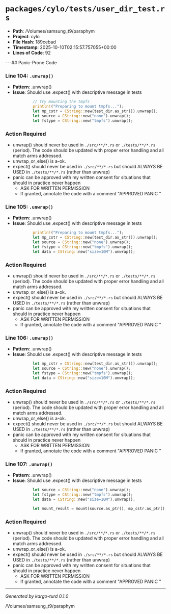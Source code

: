 # `packages/cylo/tests/user_dir_test.rs`

- **Path**: /Volumes/samsung_t9/paraphym
- **Project**: cylo
- **File Hash**: 189cebad  
- **Timestamp**: 2025-10-10T02:15:57.757055+00:00  
- **Lines of Code**: 92

---## Panic-Prone Code


### Line 104: `.unwrap()`

- **Pattern**: .unwrap()
- **Issue**: Should use .expect() with descriptive message in tests

```rust
            // Try mounting the tmpfs
            println!("Preparing to mount tmpfs...");
            let mp_cstr = CString::new(test_dir.as_str()).unwrap();
            let source = CString::new("none").unwrap();
            let fstype = CString::new("tmpfs").unwrap();
```

### Action Required

- unwrap() should never be used in `./src/**/*.rs` or `./tests/**/*.rs` (period). The code should be updated with proper error handling and all match arms addressed.
- unwrap_or_else() is a-ok. 
- expect() should never be used in `./src/**/*.rs` but should ALWAYS BE USED in `./tests/**/*.rs` (rather than unwrap)
- panic can be approved with my written consent for situations that should in practice never happen  
  - ASK FOR WRITTEN PERMISSION
  - If granted, annotate the code with a comment "APPROVED PANIC "


### Line 105: `.unwrap()`

- **Pattern**: .unwrap()
- **Issue**: Should use .expect() with descriptive message in tests

```rust
            println!("Preparing to mount tmpfs...");
            let mp_cstr = CString::new(test_dir.as_str()).unwrap();
            let source = CString::new("none").unwrap();
            let fstype = CString::new("tmpfs").unwrap();
            let data = CString::new("size=10M").unwrap();
```

### Action Required

- unwrap() should never be used in `./src/**/*.rs` or `./tests/**/*.rs` (period). The code should be updated with proper error handling and all match arms addressed.
- unwrap_or_else() is a-ok. 
- expect() should never be used in `./src/**/*.rs` but should ALWAYS BE USED in `./tests/**/*.rs` (rather than unwrap)
- panic can be approved with my written consent for situations that should in practice never happen  
  - ASK FOR WRITTEN PERMISSION
  - If granted, annotate the code with a comment "APPROVED PANIC "


### Line 106: `.unwrap()`

- **Pattern**: .unwrap()
- **Issue**: Should use .expect() with descriptive message in tests

```rust
            let mp_cstr = CString::new(test_dir.as_str()).unwrap();
            let source = CString::new("none").unwrap();
            let fstype = CString::new("tmpfs").unwrap();
            let data = CString::new("size=10M").unwrap();

```

### Action Required

- unwrap() should never be used in `./src/**/*.rs` or `./tests/**/*.rs` (period). The code should be updated with proper error handling and all match arms addressed.
- unwrap_or_else() is a-ok. 
- expect() should never be used in `./src/**/*.rs` but should ALWAYS BE USED in `./tests/**/*.rs` (rather than unwrap)
- panic can be approved with my written consent for situations that should in practice never happen  
  - ASK FOR WRITTEN PERMISSION
  - If granted, annotate the code with a comment "APPROVED PANIC "


### Line 107: `.unwrap()`

- **Pattern**: .unwrap()
- **Issue**: Should use .expect() with descriptive message in tests

```rust
            let source = CString::new("none").unwrap();
            let fstype = CString::new("tmpfs").unwrap();
            let data = CString::new("size=10M").unwrap();

            let mount_result = mount(source.as_ptr(), mp_cstr.as_ptr(), 0, std::ptr::null_mut());
```

### Action Required

- unwrap() should never be used in `./src/**/*.rs` or `./tests/**/*.rs` (period). The code should be updated with proper error handling and all match arms addressed.
- unwrap_or_else() is a-ok. 
- expect() should never be used in `./src/**/*.rs` but should ALWAYS BE USED in `./tests/**/*.rs` (rather than unwrap)
- panic can be approved with my written consent for situations that should in practice never happen  
  - ASK FOR WRITTEN PERMISSION
  - If granted, annotate the code with a comment "APPROVED PANIC "

---

*Generated by kargo-turd 0.1.0*

/Volumes/samsung_t9/paraphym